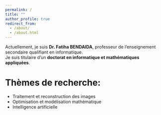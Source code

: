 ```yaml
---
permalink: /
title: ""
author_profile: true
redirect_from: 
  - /about/
  - /about.html
---
```




Actuellement, je suis **Dr. Fatiha BENDAIDA**, professeur de l’enseignement secondaire qualifiant en informatique.  
Je suis titulaire d’un **doctorat en informatique et mathématiques appliquées**.

Thèmes de recherche:
======
* Traitement et reconstruction des images
* Optimisation et modélisation mathématique
* Intelligence artificielle

